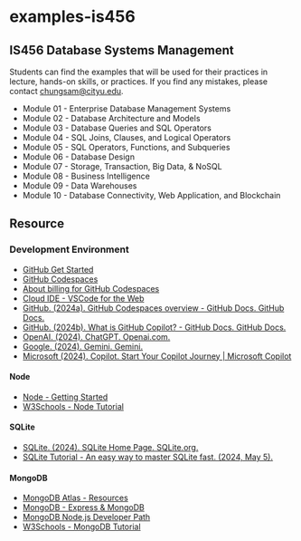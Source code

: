 # examples-is456
## IS456 Database Systems Management

Students can find the examples that will be used for their practices in lecture, hands-on skills, or practices.
If you find any mistakes, please contact chungsam@cityu.edu.

* Module 01 - Enterprise Database Management Systems 
* Module 02 - Database Architecture and Models
* Module 03 - Database Queries and SQL Operators
* Module 04 - SQL Joins, Clauses, and Logical Operators
* Module 05 - SQL Operators, Functions, and Subqueries
* Module 06 - Database Design
* Module 07 - Storage, Transaction, Big Data, & NoSQL
* Module 08 - Business Intelligence
* Module 09 - Data Warehouses
* Module 10 - Database Connectivity, Web Application, and Blockchain

## Resource
### Development Environment
* [GitHub Get Started](https://docs.github.com/en/get-started)
* [GitHub Codespaces](https://docs.github.com/en/codespaces)
* [About billing for GitHub Codespaces](https://docs.github.com/en/billing/managing-billing-for-github-codespaces/about-billing-for-github-codespaces)
* [Cloud IDE - VSCode for the Web](https://code.visualstudio.com/docs/editor/vscode-web)
* [GitHub. (2024a). GitHub Codespaces overview - GitHub Docs. GitHub Docs.](https://docs.github.com/en/codespaces/overview#what-is-a-codespace)
* [GitHub. (2024b). What is GitHub Copilot? - GitHub Docs. GitHub Docs.](https://docs.github.com/en/copilot/about-github-copilot/what-is-github-copilot)
* [OpenAI. (2024). ChatGPT. Openai.com.](https://openai.com/chatgpt/)
* [Google. (2024). Gemini. Gemini.](https://gemini.google.com/faq)
* [Microsoft (2024). Copilot. Start Your Copilot Journey | Microsoft Copilot](https://www.microsoft.com/en-us/microsoft-copilot/meet-copilot?ef_id=_k_CjwKCAjwxNW2BhAkEiwA24Cm9JYZY8y_RID39NTm3SVAutQ9JLMH8F3XzlwGnkiPqKYMN_spCU7jMxoCrYoQAvD_BwE_k_&OCID=AIDcmm9xzw3cn3_SEM__k_CjwKCAjwxNW2BhAkEiwA24Cm9JYZY8y_RID39NTm3SVAutQ9JLMH8F3XzlwGnkiPqKYMN_spCU7jMxoCrYoQAvD_BwE_k_&gad_source=1&gclid=CjwKCAjwxNW2BhAkEiwA24Cm9JYZY8y_RID39NTm3SVAutQ9JLMH8F3XzlwGnkiPqKYMN_spCU7jMxoCrYoQAvD_BwE)

#### Node
* [Node - Getting Started](https://nodejs.dev/en/learn/)
* [W3Schools - Node Tutorial](https://www.w3schools.com/nodejs/)
#### SQLite
* [SQLite. (2024). SQLite Home Page. SQLite.org.](https://www.sqlite.org/)
* [SQLite Tutorial - An easy way to master SQLite fast. (2024, May 5).](https://www.sqlitetutorial.net/)
#### MongoDB
* [MongoDB Atlas - Resources](https://www.mongodb.com/docs/atlas/)
* [MongoDB - Express & MongoDB](https://www.mongodb.com/compatibility/express)
* [MongoDB Node.js Developer Path](https://learn.mongodb.com/learning-paths/mongodb-nodejs-developer-path)
* [W3Schools - MongoDB Tutorial](https://www.w3schools.com/mongodb/index.php)
